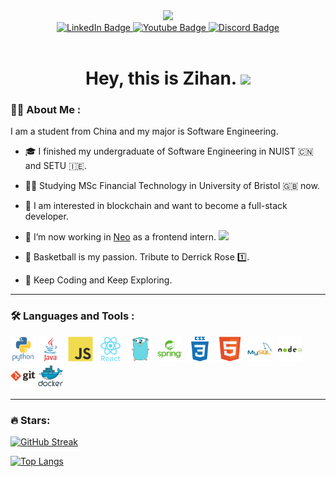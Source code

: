<div id="header" align="center">
  <img src="https://media.giphy.com/media/M9gbBd9nbDrOTu1Mqx/giphy.gif" width="100"/>
  <div id="badges">
    <a href="https://www.linkedin.com/in/zihan-zhang-027418213/">
      <img src="https://img.shields.io/badge/LinkedIn-blue?style=for-the-badge&logo=linkedin&logoColor=white" alt="LinkedIn Badge"/>
    </a>
    <a href="https://youtube.com/@henryhan0419">
      <img src="https://img.shields.io/badge/YouTube-red?style=for-the-badge&logo=youtube&logoColor=white" alt="Youtube Badge"/>
    </a>
    <a href="https://discordapp.com/users/1066787702424469564">
      <img src="https://img.shields.io/badge/Discord-green?style=for-the-badge&logo=discord&logoColor=white" alt="Discord Badge"/>
    </a>
  </div>
  <img src="https://komarev.com/ghpvc/?username=H-Blues&style=flat-square&color=blue" alt=""/>
  <h1>
    Hey, this is Zihan.
    <img src="https://media.giphy.com/media/hvRJCLFzcasrR4ia7z/giphy.gif" width="30px"/>
  </h1>
</div>

### :man_technologist: About Me :

I am a student from China and my major is Software Engineering.

- :mortar_board: I finished my undergraduate of Software Engineering in NUIST :cn: and SETU :ireland:.
- :man_student: Studying MSc Financial Technology in University of Bristol :uk: now.
- :dart: I am interested in blockchain and want to become a full-stack developer.
- :briefcase: I’m now working in [Neo](https://neo.org/) as a frontend intern. <img src="https://media.giphy.com/media/WUlplcMpOCEmTGBtBW/giphy.gif" width="30">

- :basketball: Basketball is my passion. Tribute to Derrick Rose :one:.

- :seedling: Keep Coding and Keep Exploring.

---

### :hammer_and_wrench: Languages and Tools :

<div>
  <img src="https://github.com/devicons/devicon/blob/master/icons/python/python-original-wordmark.svg" title="Python" alt="Python" width="40" height="40"/>
  <img src="https://github.com/devicons/devicon/blob/master/icons/java/java-original-wordmark.svg" title="Java" alt="Java" width="40" height="40"/>&nbsp;
  <img src="https://github.com/devicons/devicon/blob/master/icons/javascript/javascript-original.svg" title="JavaScript" alt="JavaScript" width="40" height="40"/>&nbsp;
  <img src="https://github.com/devicons/devicon/blob/master/icons/react/react-original-wordmark.svg" title="React" alt="React" width="40" height="40"/>&nbsp;
  <img src="https://github.com/devicons/devicon/blob/master/icons/go/go-original.svg" title="Golang" alt="Golang" width="40" height="40"/>&nbsp;
  <img src="https://github.com/devicons/devicon/blob/master/icons/spring/spring-original-wordmark.svg" title="Spring" alt="Spring" width="40" height="40"/>&nbsp;
  <img src="https://github.com/devicons/devicon/blob/master/icons/css3/css3-plain-wordmark.svg"  title="CSS3" alt="CSS" width="40" height="40"/>&nbsp;
  <img src="https://github.com/devicons/devicon/blob/master/icons/html5/html5-original.svg" title="HTML5" alt="HTML" width="40" height="40"/>&nbsp;
  <img src="https://github.com/devicons/devicon/blob/master/icons/mysql/mysql-original-wordmark.svg" title="MySQL"  alt="MySQL" width="40" height="40"/>&nbsp;
  <img src="https://github.com/devicons/devicon/blob/master/icons/nodejs/nodejs-original-wordmark.svg" title="NodeJS" alt="NodeJS" width="40" height="40"/>&nbsp;
  <img src="https://github.com/devicons/devicon/blob/master/icons/git/git-original-wordmark.svg" title="Git" alt="Git" width="40" height="40"/>
 <img src="https://github.com/devicons/devicon/blob/master/icons/docker/docker-original-wordmark.svg" title="Docker" alt="Docker" width="40" height="40"/>
</div>

---

### :fire: Stars:

[![GitHub Streak](http://github-readme-streak-stats.herokuapp.com?user=H-Blues&theme=dark&background=000000)](https://git.io/streak-stats)

[![Top Langs](https://github-readme-stats.vercel.app/api/top-langs/?username=H-Blues&layout=compact&theme=vision-friendly-dark)](https://github.com/anuraghazra/github-readme-stats)
